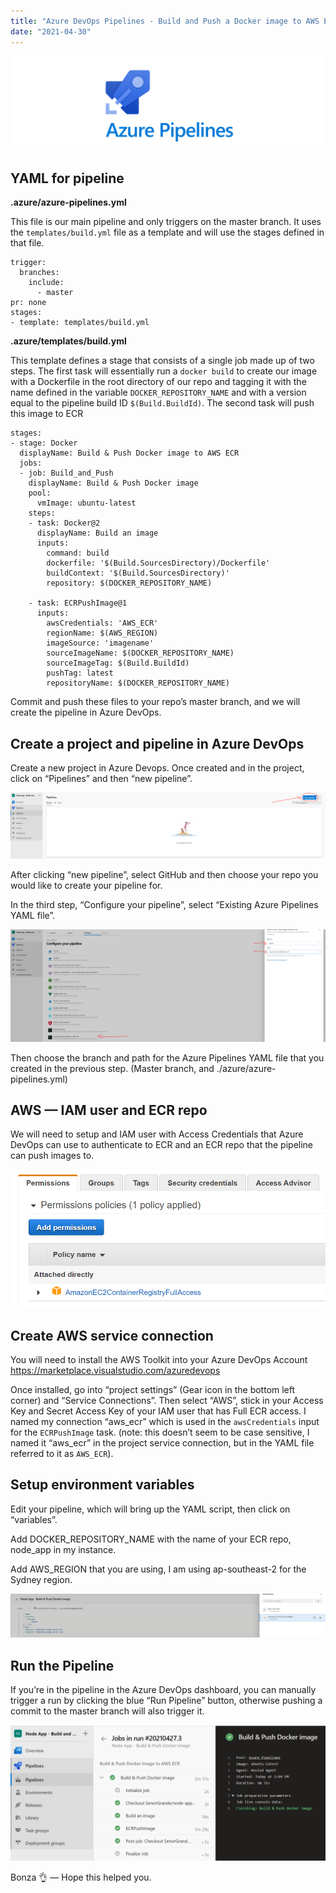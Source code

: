 ```yaml
---
title: "Azure DevOps Pipelines - Build and Push a Docker image to AWS ECR"
date: "2021-04-30"
---
```


![Azure Pipelines](2021-04-30-pipelines.png)

## YAML for pipeline
**.azure/azure-pipelines.yml**

This file is our main pipeline and only triggers on the master branch.
It uses the `templates/build.yml` file as a template and will use the stages defined in that file.

```
trigger:  
  branches:    
    include:      
      - master
pr: none
stages:
- template: templates/build.yml
```

**.azure/templates/build.yml**

This template defines a stage that consists of a single job made up of two steps. The first task will essentially run a `docker build` to create our image with a Dockerfile in the root directory of our repo and tagging it with the name defined in the variable `DOCKER_REPOSITORY_NAME` and with a version equal to the pipeline build ID `$(Build.BuildId)`.
The second task will push this image to ECR

```
stages:
- stage: Docker
  displayName: Build & Push Docker image to AWS ECR
  jobs:
  - job: Build_and_Push
    displayName: Build & Push Docker image
    pool:
      vmImage: ubuntu-latest
    steps:
    - task: Docker@2
      displayName: Build an image
      inputs:
        command: build
        dockerfile: '$(Build.SourcesDirectory)/Dockerfile'
        buildContext: '$(Build.SourcesDirectory)'
        repository: $(DOCKER_REPOSITORY_NAME)

    - task: ECRPushImage@1
      inputs:
        awsCredentials: 'AWS_ECR'
        regionName: $(AWS_REGION)
        imageSource: 'imagename'
        sourceImageName: $(DOCKER_REPOSITORY_NAME)
        sourceImageTag: $(Build.BuildId)
        pushTag: latest
        repositoryName: $(DOCKER_REPOSITORY_NAME)
```

Commit and push these files to your repo’s master branch, and we will create the pipeline in Azure DevOps.

## Create a project and pipeline in Azure DevOps
Create a new project in Azure Devops. Once created and in the project, click on “Pipelines” and then “new pipeline”.

![New Pipeline](2021-04-30-new.png)

After clicking “new pipeline”, select GitHub and then choose your repo you would like to create your pipeline for.

In the third step, “Configure your pipeline”, select “Existing Azure Pipelines YAML file”.

![Configure Pipeline](2021-04-30-configure.png)

Then choose the branch and path for the Azure Pipelines YAML file that you created in the previous step. (Master branch, and ./azure/azure-pipelines.yml)

## AWS — IAM user and ECR repo
We will need to setup and IAM user with Access Credentials that Azure DevOps can use to authenticate to ECR and an ECR repo that the pipeline can push images to.

![AWS IAM Permissions](2021-04-30-aws.png)

## Create AWS service connection
You will need to install the AWS Toolkit into your Azure DevOps Account https://marketplace.visualstudio.com/azuredevops

Once installed, go into “project settings” (Gear icon in the bottom left corner) and “Service Connections”. Then select “AWS”, stick in your Access Key and Secret Access Key of your IAM user that has Full ECR access. I named my connection “aws_ecr” which is used in the `awsCredentials` input for the `ECRPushImage` task. (note: this doesn’t seem to be case sensitive, I named it “aws_ecr” in the project service connection, but in the YAML file referred to it as `AWS_ECR`).

## Setup environment variables
Edit your pipeline, which will bring up the YAML script, then click on “variables”.

Add DOCKER_REPOSITORY_NAME with the name of your ECR repo, node_app in my instance.

Add AWS_REGION that you are using, I am using ap-southeast-2 for the Sydney region.

![Pipeline Variables](2021-04-30-variables.png)

## Run the Pipeline
If you’re in the pipeline in the Azure DevOps dashboard, you can manually trigger a run by clicking the blue “Run Pipeline” button, otherwise pushing a commit to the master branch will also trigger it.

![Pipeline Run](2021-04-30-run.png)

Bonza 👌 — Hope this helped you.
